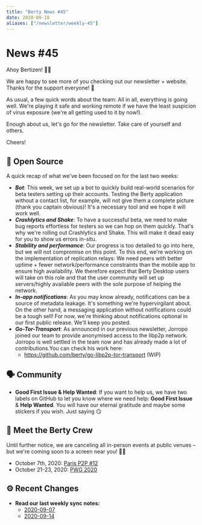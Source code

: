 ```yaml
---
title: "Berty News #45"
date: 2020-09-18
aliases: ["/newsletter/weekly-45"]
---
```



# News #45

Ahoy Bertizen! 🏴‍☠️

We are happy to see more of you checking out our newsletter + website. Thanks for the support everyone! 🧡

As usual, a few quick words about the team: All in all, everything is going well. We're playing it safe and working remote if we have the least suspicion of virus exposure (we're all getting used to it by now!). 

Enough about us, let's go for the newsletter. Take care of yourself and others.

Cheers!

## 🚀 Open Source

A quick recap of what we've been focused on for the last two weeks:

- ***Bot***: This week, we set up a bot to quickly build real-world scenarios for beta testers setting up their accounts. Testing the Berty application without a contact list, for example, will not give them a complete picture (thank you captain obvious)! It's a necessary tool and we hope it will work well.
- ***Crashlytics and Shake***: To have a successful beta, we need to make bug reports effortless for testers so we can hop on them quickly. That's why we're rolling out Crashlytics and Shake. This will make it dead easy for you to show us errors in-situ. 
- ***Stability and performance***: Our progress is too detailed to go into here, but we will not compromise on this point. To this end, we're working on the implementation of replication relays: We need peers with better uptime + fewer network/performance constraints than the mobile app to ensure high availability. We therefore expect that Berty Desktop users will take on this role and that the user community will set up servers/highly available peers with the sole purpose of helping the network.
- ***In-app notifications***: As you may know already, notifications can be a source of metadata leakage. It's something we're hypervirgilant about. On the other hand, a messaging application without notifications could be a tough sell! For now, we're thinking about notifications optional in our first public release. We'll keep you posted.
- ***Go-Tor-Transport***: As announced in our previous newsletter, Jorropo joined our team to provide anonymised access to the libp2p network. Jorropo is well settled in the team now and has already made a lot of contributions.You can check his work here: 
    - https://github.com/berty/go-libp2p-tor-transport (WIP)





## 🗣️ Community


* **Good First Issue & Help Wanted**: If you want to help us, we have two labels on GitHub to let you know where we need help: **Good First Issue** & **Help Wanted**. You will have our eternal gratitude and maybe some stickers if you wish. Just saying 😏

## 🎉 Meet the Berty Crew

Until further notice, we are canceling all in-person events at public venues – but we're coming soon to a screen near you! 🚧🚧

* October 7th, 2020: [Paris P2P #12](https://p2p.paris/en/event/monthly-12/)
* October 21-23, 2020: [PWG 2020](https://www.planetiers.com/worldgathering/)


## ⚙️ Recent Changes

* **Read our last weekly sync notes:**
    * [2020-09-07](https://github.com/berty/community/blob/master/meeting-notes/2020/Q3/2020-09-07--staff-team-weekly-sync.md)
    * [2020-09-14](https://github.com/berty/community/blob/master/meeting-notes/2020/Q3/2020-09-14--staff-team-weekly-sync.md)

